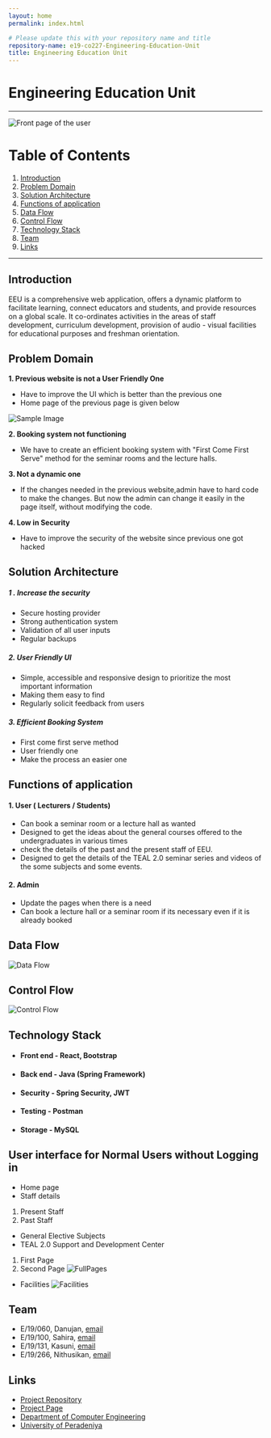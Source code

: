 ```yaml
---
layout: home
permalink: index.html

# Please update this with your repository name and title
repository-name: e19-co227-Engineering-Education-Unit
title: Engineering Education Unit
---
```


[comment]: # "This is the standard layout for the project, but you can clean this and use your own template"

# Engineering Education Unit

---

<!-- 
This is a sample image, to show how to add images to your page. To learn more options, please refer [this](https://projects.ce.pdn.ac.lk/docs/faq/how-to-add-an-image/)-->


![Front page of the user](./images/Home_User_1.jpg)
 




# Table of Contents
1. [Introduction](#introduction)
2. [Problem Domain](#problem-domain)
3. [Solution Architecture](#solution-architecture)
4. [Functions of application](#functions-of-application)
5. [Data Flow](#data-flow)
6. [Control Flow](#control-flow)
7. [Technology Stack](#technology-stack)
5. [Team](#team)
6. [Links](#links)

---

## Introduction

 EEU is a comprehensive web application, offers a dynamic platform to facilitate learning, connect educators and students, and provide resources on a global scale. It co-ordinates activities in the areas of staff development, curriculum development, provision of audio - visual facilities for educational purposes and freshman orientation.



## Problem Domain
**1. Previous website is not a User Friendly One**
- Have to improve the UI which is better than the previous one
- Home page of the previous page is given below

![Sample Image](./images/ss%20of%20the%20web%20side.png)



**2. Booking system not functioning**

- We have to create an efficient booking system with "First Come First Serve" method for the seminar rooms and the lecture halls.

**3. Not a dynamic one**

- If the changes needed in the previous website,admin have to hard code to make the changes. But now the admin can change it easily in the page itself, without modifying the code.

**4. Low in Security**

- Have to improve the security of the website since previous one got hacked

## Solution Architecture

##### 1 . Increase the security
- Secure hosting provider
- Strong authentication system
- Validation of  all user inputs 
- Regular backups 

##### 2. User Friendly UI
- Simple, accessible and responsive design to prioritize the most important information
- Making them easy to find
- Regularly solicit feedback from users

##### 3. Efficient Booking System
- First come first serve method
- User friendly one
- Make the process an easier one


## Functions of application

#### **1. User ( Lecturers / Students)**
- Can book a seminar room or a lecture hall as wanted
- Designed to get the ideas about the general courses offered to the undergraduates in various times
- check the details of the past and the present staff of EEU.
- Designed to get the details of the TEAL 2.0 seminar series and videos of the some subjects and some events.

#### **2. Admin**
- Update the pages when there is a need 
- Can book a lecture hall or a seminar room if its necessary even if it is already booked 


## Data Flow
![Data Flow](./images/Data_flow.png)

## Control Flow
![Control Flow](./images/ControlFlow.drawio%20(3).png)

## Technology Stack
- #### Front end  - React, Bootstrap
- #### Back end - Java (Spring Framework)
- #### Security - Spring Security, JWT
- #### Testing - Postman
- #### Storage - MySQL

## User interface for Normal Users without Logging in
- Home page
- Staff details
1. Present Staff
2. Past Staff
- General Elective Subjects
- TEAL 2.0 Support and Development Center
1. First Page
2. Second Page
![FullPages](./images/images/Home4.png)
- Facilities
![Facilities](./images/images/Facilities.png)








## Team
-  E/19/060, Danujan, [email](mailto:e19060@eng.pdn.ac.lk)
-  E/19/100, Sahira, [email](mailto:e19100@eng.pdn.ac.lk)
-  E/19/131, Kasuni, [email](mailto:e19131@eng.pdn.ac.lk)
-  E/19/266, Nithusikan, [email](mailto:e19266@eng.pdn.ac.lk)



## Links

- [Project Repository](https://github.com/cepdnaclk/e19-co227-Engineering-Education-Unit)
- [Project Page](https://cepdnaclk.github.io/e19-co227-Engineering-Education-Unit/)
- [Department of Computer Engineering](http://www.ce.pdn.ac.lk/)
- [University of Peradeniya](https://eng.pdn.ac.lk/)


[//]: # (Please refer this to learn more about Markdown syntax)
[//]: # (https://github.com/adam-p/markdown-here/wiki/Markdown-Cheatsheet)
